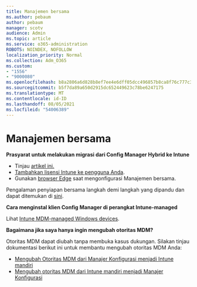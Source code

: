 ```yaml
---
title: Manajemen bersama
ms.author: pebaum
author: pebaum
manager: scotv
audience: Admin
ms.topic: article
ms.service: o365-administration
ROBOTS: NOINDEX, NOFOLLOW
localization_priority: Normal
ms.collection: Adm_O365
ms.custom:
- "1556"
- "9000080"
ms.openlocfilehash: b8a2806a6d828b8ef7ee4e6dff05dcc496857b8ca8f76c777c39ff3155809668
ms.sourcegitcommit: b5f7da89a650d2915dc652449623c78be6247175
ms.translationtype: MT
ms.contentlocale: id-ID
ms.lasthandoff: 08/05/2021
ms.locfileid: "54006389"
---
```

# <a name="co-management"></a>Manajemen bersama

**Prasyarat untuk melakukan migrasi dari Config Manager Hybrid ke Intune**

- Tinjau [artikel ini.](https://docs.microsoft.com/mem/configmgr/mdm/understand/what-happened-to-hybrid)
- [Tambahkan lisensi Intune ke pengguna Anda](https://docs.microsoft.com/mem/intune/fundamentals/licenses-assign).
- Gunakan [browser Edge](https://www.microsoft.com/edge) saat mengonfigurasi Manajemen bersama.

Pengalaman penyiapan bersama langkah demi langkah yang dipandu dan dapat ditemukan di [sini](https://admin.microsoft.com/AdminPortal/Home?#/modernonboarding/comanagesetupguide).

**Cara menginstal klien Config Manager di perangkat Intune-managed**

Lihat [Intune MDM-managed Windows devices](https://docs.microsoft.com/mem/configmgr/core/clients/deploy/deploy-clients-to-windows-computers#bkmk_mdm).

**Bagaimana jika saya hanya ingin mengubah otoritas MDM?**

Otoritas MDM dapat diubah tanpa membuka kasus dukungan. Silakan tinjau dokumentasi berikut ini untuk membantu mengubah otoritas MDM Anda:

- [Mengubah Otoritas MDM dari Manajer Konfigurasi menjadi Intune mandiri](https://docs.microsoft.com/mem/configmgr/mdm/understand/what-happened-to-hybrid)
- [Mengubah otoritas MDM dari Intune mandiri menjadi Manajer Konfigurasi](https://docs.microsoft.com/mem/configmgr/mdm/understand/what-happened-to-hybrid)
